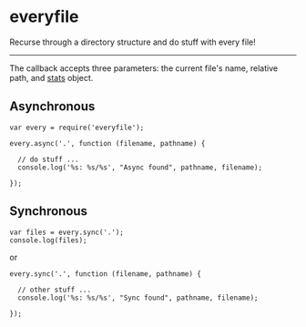 # everyfile
Recurse through a directory structure and do stuff with every file!

---

The callback accepts three parameters: the current file's name, relative path, and [stats](https://nodejs.org/api/fs.html#fs_class_fs_stats) object.

## Asynchronous

```
var every = require('everyfile');

every.async('.', function (filename, pathname) {
  
  // do stuff ...
  console.log('%s: %s/%s', "Async found", pathname, filename);

});
```


## Synchronous

```
var files = every.sync('.');
console.log(files);
```
or
```
every.sync('.', function (filename, pathname) {
  
  // other stuff ...
  console.log('%s: %s/%s', "Sync found", pathname, filename);

});
```
